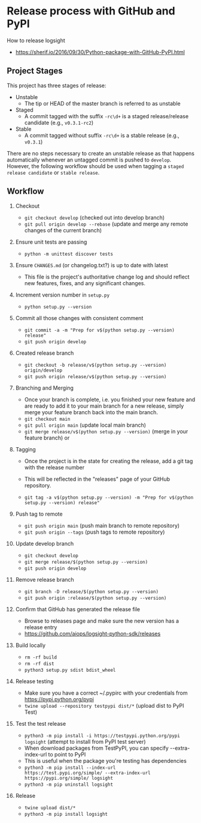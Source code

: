 
Release process with GitHub and PyPI
====================================

How to release logsight

+ https://sherif.io/2016/09/30/Python-package-with-GitHub-PyPI.html

Project Stages
--------------

This project has three stages of release:

+ Unstable
    + The tip or HEAD of the master branch is referred to as unstable
+ Staged
    + A commit tagged with the suffix `-rc\d+` is a staged release/release candidate (e.g., `v0.3.1-rc2`)
+ Stable
    + A commit tagged without suffix `-rc\d+` is a stable release (e.g., `v0.3.1`)

There are no steps necessary to create an unstable release as that happens automatically whenever an untagged commit is pushed to `develop`.
However, the following workflow should be used when tagging a `staged release candidate` or `stable release`.


Workflow
--------

1. Checkout

    + `git checkout develop` (checked out into develop branch)
    + `git pull origin develop --rebase` (update and merge any remote changes of the current branch)

2. Ensure unit tests are passing

    + `python -m unittest discover tests`

3. Ensure `CHANGES.md` (or changelog.txt?) is up to date with latest

    + This file is the project's authoritative change log and should reflect new features, fixes, and any significant changes.

4. Increment version number in `setup.py`

    + `python setup.py --version`

5. Commit all those changes with consistent comment

    + `git commit -a -m "Prep for v$(python setup.py --version) release"`
    + `git push origin develop`

6. Created release branch

    + `git checkout -b release/v$(python setup.py --version) origin/develop`
    + `git push origin release/v$(python setup.py --version)` 

7. Branching and Merging

    + Once your branch is complete, i.e. you finished your new feature and are ready to add it to your main branch for a new release, simply merge your feature branch back into the main branch.
    + `git checkout main`
    + `git pull origin main` (update local main branch)
    + `git merge release/v$(python setup.py --version)` (merge in your feature branch) or

8. Tagging
    + Once the project is in the state for creating the release, add a git tag with the release number
    + This will be reflected in the "releases" page of your GitHub repository.
    
    + `git tag -a v$(python setup.py --version) -m "Prep for v$(python setup.py --version) release"`

9. Push tag to remote

    + `git push origin main` (push main branch to remote repository)
    + `git push origin --tags` (push tags to remote repository)
   
10. Update develop branch

    + `git checkout develop`
    + `git merge release/$(python setup.py --version)`
    + `git push origin develop`

11. Remove release branch

    + `git branch -D release/$(python setup.py --version)`
    + `git push origin :release/$(python setup.py --version)`

12. Confirm that GitHub has generated the release file

     + Browse to releases page and make sure the new version has a release entry
     + https://github.com/aiops/logsight-python-sdk/releases

13. Build locally

     + `rm -rf build`
     + `rm -rf dist`
     + `python3 setup.py sdist bdist_wheel`

14. Release testing

    + Make sure you have a correct ~/.pypirc with your credentials from https://pypi.python.org/pypi
    + `twine upload --repository testpypi dist/*` (upload dist to PyPI Test)

15. Test the test release

    + `python3 -m pip install -i https://testpypi.python.org/pypi logsight` (attempt to install from PyPI test server)
    + When download packages from TestPyPI, you can specify --extra-index-url to point to PyPI
    + This is useful when the package you're testing has dependencies
    + `python3 -m pip install --index-url https://test.pypi.org/simple/ --extra-index-url https://pypi.org/simple/ logsight`
    + `python3 -m pip uninstall logsight`

16. Release

    + `twine upload dist/*`
    + `python3 -m pip install logsight`
    